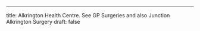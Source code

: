 ---
title:  Alkrington Health Centre.  See GP Surgeries and also Junction Alkrington Surgery
draft: false